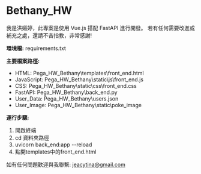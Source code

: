 # Bethany_HW
我是洪嬿婷，此專案是使用 Vue.js 搭配 FastAPI 進行開發。 若有任何需要改進或補充之處，還請不吝指教，非常感謝!

**環境檔:** requirements.txt

**主要檔案路徑:**
- HTML: Pega_HW_Bethany\templates\front_end.html
- JavaScript: Pega_HW_Bethany\static\js\front_end.js
- CSS: Pega_HW_Bethany\static\css\front_end.css
- FastAPI: Pega_HW_Bethany\back_end.py
- User_Data: Pega_HW_Bethany\users.json
- User_Image: Pega_HW_Bethany\static\poke_image
 
**運行步驟:**
1. 開啟終端
2. cd 資料夾路徑
3. uvicorn back_end:app --reload 
4. 點開templates中的front_end.html

如有任何問題歡迎與我聯繫: jeacytina@gmail.com
